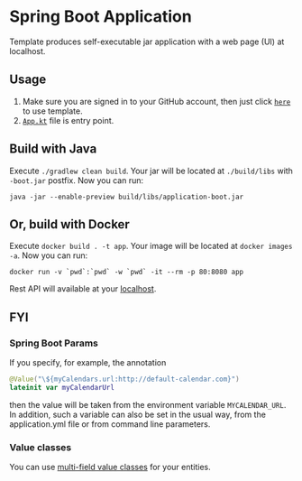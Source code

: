 # Spring Boot Application

Template produces self-executable jar application with a web page (UI) at localhost.

## Usage

1. Make sure you are signed in to your GitHub account, then just
   click [`here`](https://github.com/demidko/application/generate) to use template.
2. [`App.kt`](src/main/kotlin/app/example/App.kt) file is entry point.

## Build with Java

Execute `./gradlew clean build`. Your jar will be located at `./build/libs` with `-boot.jar` postfix.
Now you can run:

```shell
java -jar --enable-preview build/libs/application-boot.jar
```

## Or, build with Docker

Execute `docker build . -t app`. Your image will be located at `docker images -a`. Now you can
run:

```shell
docker run -v `pwd`:`pwd` -w `pwd` -it --rm -p 80:8080 app
```

Rest API will available at your [localhost](http://localhost/).

## FYI

### Spring Boot Params

If you specify, for example, the annotation

```kotlin
@Value("\${myCalendars.url:http://default-calendar.com}")
lateinit var myCalendarUrl
```

then the value will be taken from the environment variable `MYCALENDAR_URL`. In addition, such a variable can also be
set in the usual way, from the application.yml file or from command line parameters.

### Value classes

You can use [multi-field value classes](https://github.com/zhelenskiy/KEEP/blob/patch-6/proposals/multi-field-value-classes.md) for your entities. 